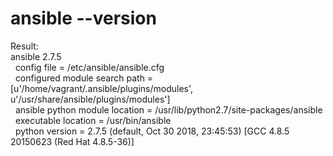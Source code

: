 # ansible --version

Result: \
ansible 2.7.5 \
&nbsp;&nbsp;config file = /etc/ansible/ansible.cfg \
&nbsp;&nbsp;configured module search path = [u'/home/vagrant/.ansible/plugins/modules', u'/usr/share/ansible/plugins/modules'] \
&nbsp;&nbsp;ansible python module location = /usr/lib/python2.7/site-packages/ansible \
&nbsp;&nbsp;executable location = /usr/bin/ansible \
&nbsp;&nbsp;python version = 2.7.5 (default, Oct 30 2018, 23:45:53) [GCC 4.8.5 20150623 (Red Hat 4.8.5-36)]

#
